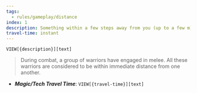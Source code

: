 ```yaml
---
tags:
  - rules/gameplay/distance
index: 1
description: Something within a few steps away from you (up to a few m). You can usually reach within immediate distance as part of a different action.
travel-time: instant
---
```

`VIEW[{description}][text]`
> During combat, a group of warriors have engaged in melee. All these warriors are considered to be within immediate distance from one another.

- ***Magic/Tech Travel Time***: `VIEW[{travel-time}][text]`

